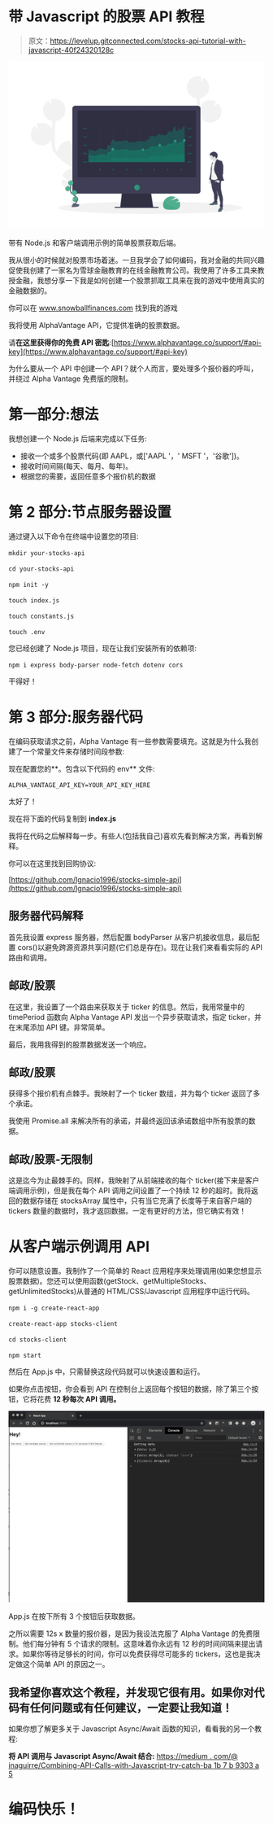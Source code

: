 # 带 Javascript 的股票 API 教程

> 原文：<https://levelup.gitconnected.com/stocks-api-tutorial-with-javascript-40f24320128c>

![](img/3b6e4979133fff731b851f2833e2dc8f.png)

带有 Node.js 和客户端调用示例的简单股票获取后端。

我从很小的时候就对股票市场着迷。一旦我学会了如何编码，我对金融的共同兴趣促使我创建了一家名为雪球金融教育的在线金融教育公司。我使用了许多工具来教授金融，我想分享一下我是如何创建一个股票抓取工具来在我的游戏中使用真实的金融数据的。

你可以在 www.snowballfinances.com 找到我的游戏

我将使用 AlphaVantage API，它提供准确的股票数据。

请**在这里获得你的免费 API 密匙**:[https://www.alphavantage.co/support/#api-key](https://www.alphavantage.co/support/#api-key)

为什么要从一个 API 中创建一个 API？就个人而言，要处理多个报价器的呼叫，并绕过 Alpha Vantage 免费版的限制。

# 第一部分:想法

我想创建一个 Node.js 后端来完成以下任务:

*   接收一个或多个股票代码(即 AAPL，或['AAPL '，' MSFT '，'谷歌'])。
*   接收时间间隔(每天、每月、每年)。
*   根据您的需要，返回任意多个报价机的数据

# 第 2 部分:节点服务器设置

通过键入以下命令在终端中设置您的项目:

`mkdir your-stocks-api`

`cd your-stocks-api`

`npm init -y`

`touch index.js`

`touch constants.js`

`touch .env`

您已经创建了 Node.js 项目，现在让我们安装所有的依赖项:

`npm i express body-parser node-fetch dotenv cors`

干得好！

# 第 3 部分:服务器代码

在编码获取请求之前，Alpha Vantage 有一些参数需要填充。这就是为什么我创建了一个常量文件来存储时间段参数:

现在配置您的**。包含以下代码的 env** 文件:

```
ALPHA_VANTAGE_API_KEY=YOUR_API_KEY_HERE
```

太好了！

现在将下面的代码复制到 **index.js**

我将在代码之后解释每一步。有些人(包括我自己)喜欢先看到解决方案，再看到解释。

你可以在这里找到回购协议:

[https://github.com/Ignacio1996/stocks-simple-api](https://github.com/Ignacio1996/stocks-simple-api)

## 服务器代码解释

首先我设置 express 服务器，然后配置 bodyParser 从客户机接收信息，最后配置 cors()以避免跨源资源共享问题(它们总是存在)。现在让我们来看看实际的 API 路由和调用。

## 邮政/股票

在这里，我设置了一个路由来获取关于 ticker 的信息。然后，我用常量中的 timePeriod 函数向 Alpha Vantage API 发出一个异步获取请求，指定 ticker，并在末尾添加 API 键。非常简单。

最后，我用我得到的股票数据发送一个响应。

## 邮政/股票

获得多个报价机有点棘手。我映射了一个 ticker 数组，并为每个 ticker 返回了多个承诺。

我使用 Promise.all 来解决所有的承诺，并最终返回该承诺数组中所有股票的数据。

## 邮政/股票-无限制

这是迄今为止最棘手的。同样，我映射了从前端接收的每个 ticker(接下来是客户端调用示例)，但是我在每个 API 调用之间设置了一个持续 12 秒的超时。我将返回的数据存储在 stocksArray 属性中，只有当它充满了长度等于来自客户端的 tickers 数量的数据时，我才返回数据。一定有更好的方法，但它确实有效！

# 从客户端示例调用 API

你可以随意设置。我制作了一个简单的 React 应用程序来处理调用(如果您想显示股票数据)。您还可以使用函数(getStock、getMultipleStocks、getUnlimitedStocks)从普通的 HTML/CSS/Javascript 应用程序中运行代码。

`npm i -g create-react-app`

`create-react-app stocks-client`

`cd stocks-client`

`npm start`

然后在 App.js 中，只需替换这段代码就可以快速设置和运行。

如果你点击按钮，你会看到 API 在控制台上返回每个按钮的数据，除了第三个按钮，它将花费 **12 秒每次 API 调用。**

![](img/d43ecca7208879ea7fe6991515a82ace.png)

App.js 在按下所有 3 个按钮后获取数据。

之所以需要 12s x 数量的报价器，是因为我设法克服了 Alpha Vantage 的免费限制。他们每分钟有 5 个请求的限制。这意味着你永远有 12 秒的时间间隔来提出请求。如果你等待足够长的时间，你可以免费获得尽可能多的 tickers，这也是我决定做这个简单 API 的原因之一。

## 我希望你喜欢这个教程，并发现它很有用。如果你对代码有任何问题或有任何建议，一定要让我知道！

如果你想了解更多关于 Javascript Async/Await 函数的知识，看看我的另一个教程:

**将 API 调用与 Javascript Async/Await 结合:**
[https://medium . com/@ inaguirre/Combining-API-Calls-with-Javascript-try-catch-ba 1b 7 b 9303 a 5](https://medium.com/@inaguirre/combining-api-calls-with-javascript-try-catch-ba1b7b9303a5)

# 编码快乐！